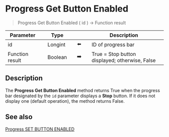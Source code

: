 # Progress Get Button Enabled

> Progress Get Button Enabled ( id ) -> Function result

| Parameter |     | Type |     |     |     | Description |     |
| --- | --- | --- | --- | --- | --- | --- | --- |
| id  |     | Longint |     | ⬅️ |     | ID of progress bar |     |
| Function result |     | Boolean |     | ➡️ |     | True = Stop button displayed; otherwise, False |     |

## Description

The **Progress Get Button Enabled** method returns True when the progress bar designated by the `id` parameter displays a **Stop** button. If it does not display one (default operation), the method returns False.

## See also

[Progress SET BUTTON ENABLED](Progress%20SET%20BUTTON%20ENABLED.md)
